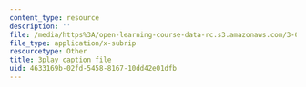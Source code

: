 ```yaml
---
content_type: resource
description: ''
file: /media/https%3A/open-learning-course-data-rc.s3.amazonaws.com/3-091sc-introduction-to-solid-state-chemistry-fall-2010/4633169b02fd5458816710dd42e01dfb_540Sggsblbg.vtt
file_type: application/x-subrip
resourcetype: Other
title: 3play caption file
uid: 4633169b-02fd-5458-8167-10dd42e01dfb
---
```

